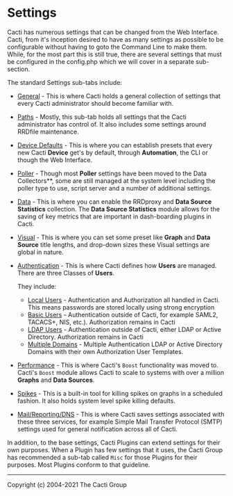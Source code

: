 # Settings

Cacti has numerous settings that can be changed from the Web
Interface.  Cacti, from it's inception desired to have as many settings
as possible to be configurable without having to goto the Command Line to
make them.  While, for the most part this is still true, there are
several settings that must be configured in the config.php which we
will cover in a separate sub-section.

The standard Settings sub-tabs include:

- [General](Settings-General.md) - This is where Cacti holds a general
  collection of settings that every Cacti administrator should become
  familiar with.
- [Paths](Settings-Paths.md) - Mostly, this sub-tab holds all settings
  that the Cacti administrator has control of.  It also includes some
  settings around RRDfile maintenance.
- [Device Defaults](Settings-Device-Defaults.md) - This is where you can establish
  presets that every new Cacti **Device** get's by default, through
  **Automation**, the CLI or though the Web Interface.
- [Poller](Settings-Poller.md) - Though most **Poller** settings have been
  moved to the Data Collectors**, some are still managed at the system
  level including the poller type to use, script server and a number
  of additional settings.
- [Data](Settings-Data.md) - This is where you can enable the RRDproxy
  and **Data Source Statistics** collection.  The **Data Source Statistics**
  module allows for the saving of key metrics that are important in
  dash-boarding plugins in Cacti.
- [Visual](Settings-Visual.md) - This is where you can set some preset
  like **Graph** and **Data Source** title lengths, and drop-down sizes
  these Visual settings are global in nature.
- [Authentication](Settings-Auth.md) - This is where Cacti
  defines how **Users** are managed.  There are three Classes of **Users**.

   They include:

   -  [Local Users](Settings-Auth-Local.md) - Authentication and Authorization all handled in Cacti.  This means passwords are stored locally using strong encryption
   -  [Basic Users](Settings-Auth-Basic.md) - Authentication outside of Cacti, for example SAML2, TACACS+, NIS, etc.). Authorization remains in Cacti
   -  [LDAP Users](Settings-Auth-LDAP.md) - Authentication outside of Cacti, either LDAP or Active Directory.  Authorization remains in Cacti
   -  [Multiple Domains](Settings-Domains.md) - Multiple Authentication LDAP or Active Directory Domains with their own Authorization User Templates.

- [Performance](Settings-Performance.md) - This is where Cacti's `Boost`
  functionality was moved to.  Cacti's `Boost` module allows Cacti to
  scale to systems with over a million **Graphs** and **Data Sources**.
- [Spikes](Settings-Spikes.md) - This is a built-in tool for killing
  spikes on graphs in a scheduled fashion.  It also holds system level
  spike killing defaults.
- [Mail/Reporting/DNS](Settings-Mail-Reporting-DNS.md) - This is where
  Cacti saves settings associated with these three services, for example
  Simple Mail Transfer Protocol (SMTP) settings used for general
  notification across all of Cacti.

In addition, to the base settings, Cacti Plugins can extend settings
for their own purposes.  When a Plugin has few settings
that it uses, the Cacti Group has recommended a sub-tab called
`Misc` for those Plugins for their purposes.  Most Plugins
conform to that guideline.

---
Copyright (c) 2004-2021 The Cacti Group
